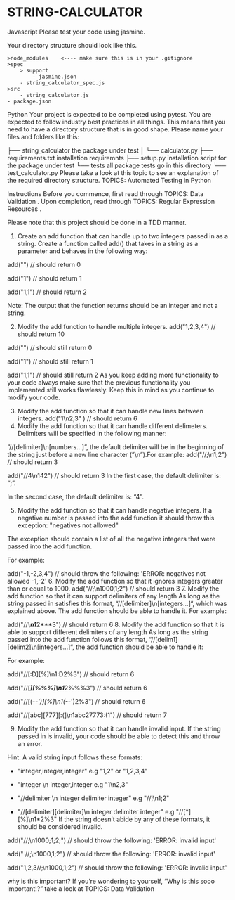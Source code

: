 # STRING-CALCULATOR
Javascript
Please test your code using jasmine.

Your directory structure should look like this.

    >node_modules    <---- make sure this is in your .gitignore
    >spec
        > support
            - jasmine.json
        - string_calculator_spec.js
    >src
        - string_calculator.js
    - package.json
Python
Your project is expected to be completed using pytest. You are expected to follow industry best practices in all things. This means that you need to have a directory structure that is in good shape. Please name your files and folders like this:

├── string_calculator   the package under test
│   └── calculator.py
├── requirements.txt    installation requiremnts
├── setup.py            installation script for the package under test
└── tests               all package tests go in this directory
    └── test_calculator.py
Please take a look at this topic to see an explanation of the required directory structure. TOPICS: Automated Testing in Python

Instructions
Before you commence, first read through TOPICS: Data Validation . Upon completion, read through TOPICS: Regular Expression Resources .

Please note that this project should be done in a TDD manner.

1. Create an add function that can handle up to two integers passed in as a string.
Create a function called add() that takes in a string as a parameter and behaves in the following way:

add("")
// should return 0

add("1")
// should return 1

add("1,1")
// should return 2

Note: The output that the function returns should be an integer and not a string.

2. Modify the add function to handle multiple integers.
add("1,2,3,4")
// should return 10

add("")
// should still return 0

add("1")
// should still return 1

add("1,1")
// should still return 2
As you keep adding more functionality to your code always make sure that the previous functionality you implemented still works flawlessly. Keep this in mind as you continue to modify your code.

3. Modify the add function so that it can handle new lines between integers.
add("1\n2,3" )
// should return 6
4. Modify the add function so that it can handle different delimeters.
Delimiters will be specified in the following manner:

”//[delimiter]\n[numbers…]”, the default delimiter will be in the beginning of the string just before a new line character (”\n”).For example:
add("//;\n1;2")
// should return 3

add("//4\n142")
// should return 3
In the first case, the default delimiter is: “;”.

In the second case, the default delimiter is: “4”.

5. Modify the add function so that it can handle negative integers.
If a negative number is passed into the add function it should throw this exception: "negatives not allowed"

The exception should contain a list of all the negative integers that were passed into the add function.

For example:

add("-1,-2,3,4")
// should throw the following:
    'ERROR: negatives not allowed -1,-2'
6. Modify the add function so that it ignores integers greater than or equal to 1000.
add("//;\n1000,1;2")
// should return 3
7. Modify the add function so that it can support delimiters of any length
As long as the string passed in satisfies this format, “//[delimiter]\n[integers…]“, which was explained above. The add function should be able to handle it. For example:

add("//***\n1***2***3")
// should return 6
8. Modify the add function so that it is able to support different delimiters of any length
As long as the string passed into the add function follows this format, “//[delim1][delim2]\n[integers…]“, the add function should be able to handle it:

For example:

add("//[:D][%]\n1:D2%3")
// should return 6

add("//[***][%%%]\n1***2%%%3")
// should return 6

add("//[(-_-')][%]\n1(-_-')2%3")
// should return 6

add("//[abc][777][:(]\n1abc27773:(1")
// should return 7

9. Modify the add function so that it can handle invalid input.
If the string passed in is invalid, your code should be able to detect this and throw an error.

Hint: A valid string input follows these formats:

- "integer,integer,integer" e.g "1,2" or "1,2,3,4"

- "integer \n integer,integer e.g "1\n2,3"

- "//delimiter \n integer delimiter integer" e.g "//;\n1;2"

- "//[delimiter][delimiter]\n integer delimiter integer" e.g "//[\*][%]\n1\*2%3"
If the string doesn’t abide by any of these formats, it should be considered invalid.

add("//;\n1000;1;2;")
// should throw the following:
    'ERROR: invalid input'

add("   //;\n1000,1;2")
// should throw the following:
    'ERROR: invalid input'

add("1,2,3//;\n1000,1;2")
// should throw the following:
    'ERROR: invalid input'

why is this important?
If you’re wondering to yourself, “Why is this sooo important!?” take a look at TOPICS: Data Validation
